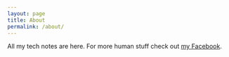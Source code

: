 ```yaml
---
layout: page
title: About
permalink: /about/
---
```


All my tech notes are here. For more human stuff check out [my Facebook](http://fb.com/zaveryukha).